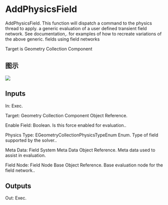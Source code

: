 # AddPhysicsField

AddPhysicsField. This function will dispatch a command to the physics thread to apply. a generic evaluation of a user defined transient field network. See documentation,. for examples of how to recreate variations of the above generic. fields using field networks

Target is Geometry Collection Component

## 图示

![]($-20221218-18594089.png)

## Inputs

In: Exec.

Target: Geometry Collection Component Object Reference.

Enable Field: Boolean. Is this force enabled for evaluation..

Physics Type: EGeometryCollectionPhysicsTypeEnum Enum. Type of field supported by the solver..

Meta Data: Field System Meta Data Object Reference. Meta data used to assist in evaluation.

Field Node: Field Node Base Object Reference. Base evaluation node for the field network..  

## Outputs

Out: Exec.

